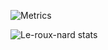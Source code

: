 ![Metrics](https://metrics.lecoq.io/Le-Roux-nard?template=classic&isocalendar=1&languages=1&notable=1&people=1&isocalendar.duration=full-year&languages.limit=8&languages.sections=most-used&languages.colors=github&languages.aliases=javascript%3AJS%20typescript%3ATS&languages.threshold=0%25&languages.indepth=false&languages.analysis.timeout=15&languages.categories=markup%2C%20programming&languages.recent.categories=markup%2C%20programming&languages.recent.load=300&languages.recent.days=14&people.limit=24&people.size=28&people.types=followers%2C%20following&people.identicons=false&people.shuffle=false&notable.from=organization&notable.repositories=false&notable.indepth=false&config.timezone=America%2FNew_York)

<img align="left" alt="Le-roux-nard stats" src="https://github-readme-stats.vercel.app/api?username=Le-roux-nard&show_icons=true&theme=highcontrast&count_private=true" />
